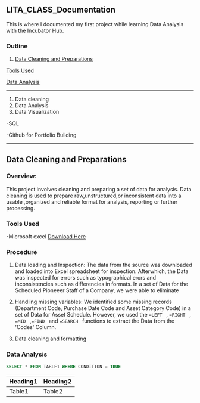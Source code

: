 ## LITA_CLASS_Documentation
This is where I documented my first project while learning Data Analysis with the  Incubator Hub.

### Outline
1. [Data Cleaning and Preparations](data-cleaning-and-preparations)

[Tools Used](tools-used)

[Data Analysis](data-analysis)


---

  1. Data cleaning
  2. Data Analysis
  3. Data Visualization
     
-SQL

-Github for Portfolio Building

---
## Data Cleaning and Preparations

### Overview:
This project involves cleaning and preparing a set of data for analysis. Data cleaning is used to prepare raw,unstructured,or inconsistent data into a usable ,organized and reliable format for analysis, reporting or further processing.

### Tools Used
-Microsoft excel [Download Here](https://www.microsoft.com/en-ng/)

### Procedure

1. Data loading and Inspection: The data from the source was downloaded and loaded into Excel spreadsheet for inspection. Afterwhich, the Data was inspected for errors such as typographical erors and inconsistencies such as differencies in formats. In a set of Data for the Scheduled Pioneeer Staff of a Company, we were able to eliminate 
   
2. Handling missing variables: We identified some missing records (Department Code, Purchase Date Code and Asset Category Code) in a set of Data for Asset Schedule. However, we used the ```=LEFT ``` , ```=RIGHT ``` , ```=MID ``` ,```=FIND ``` and ```=SEARCH ``` functions to extract the Data from the 'Codes' Column.
   
4. Data cleaning and formatting

### Data Analysis

``` SQL
SELECT * FROM TABLE1 WHERE CONDITION = TRUE
```

|Heading1|Heading2|
|--------|--------|
|Table1|Table2|
